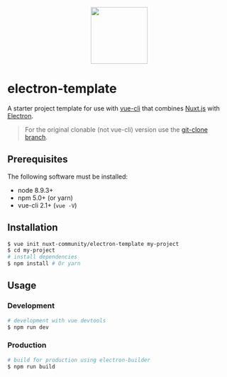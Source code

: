 <p align="center">
    <img width="128" src="https://raw.githubusercontent.com/nuxt-community/electron-template/master/template/static/icon.png">
</p>

# electron-template

A starter project template for use with [vue-cli](https://github.com/vuejs/vue-cli) that combines [Nuxt.js](https://github.com/nuxt/nuxt.js) with [Electron](https://electronjs.org/).

> For the original clonable (not vue-cli) version use the [git-clone branch](https://github.com/nuxt-community/electron-template/tree/git-clone).

## Prerequisites

The following software must be installed:
* node 8.9.3+
* npm 5.0+ (or yarn)
* vue-cli 2.1+ (`vue -V`)

## Installation

``` bash
$ vue init nuxt-community/electron-template my-project  
$ cd my-project
# install dependencies
$ npm install # Or yarn
```

## Usage

### Development

``` bash
# development with vue devtools
$ npm run dev
```

### Production

``` bash
# build for production using electron-builder
$ npm run build
```
